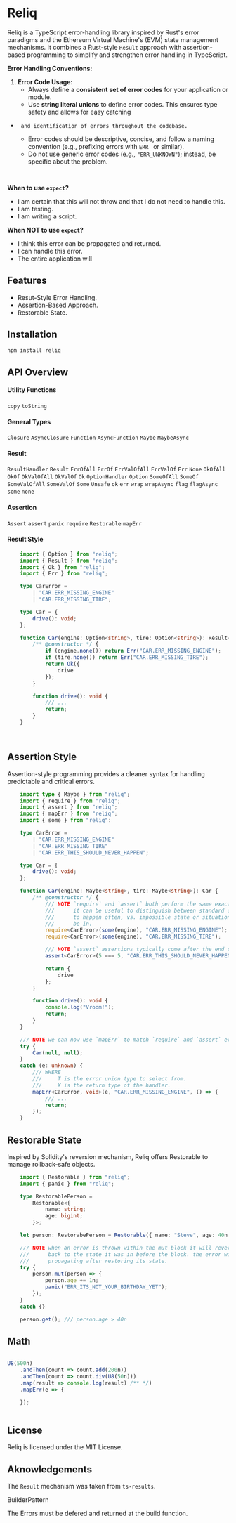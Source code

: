 # Reliq
Reliq is a TypeScript error-handling library inspired by Rust's error paradigms and the Ethereum Virtual Machine's (EVM) state management mechanisms. It combines a Rust-style `Result` approach with assertion-based programming to simplify and strengthen error handling in TypeScript.












**Error Handling Conventions:**
1. **Error Code Usage:**
    - Always define a **consistent set of error codes** for your application or module.
    - Use **string literal unions** to define error codes. This ensures type safety and allows for easy catching 
 *      and identification of errors throughout the codebase.
    - Error codes should be descriptive, concise, and follow a naming convention (e.g., prefixing errors with `ERR_` or similar).
    - Do not use generic error codes (e.g., `"ERR_UNKNOWN"`); instead, be specific about the problem.

    ```ts
        
    ```



**When to use `expect`?**
- I am certain that this will not throw and that I do not need to handle this.
- I am testing.
- I am writing a script.

**When NOT to use `expect`?**
- I think this error can be propagated and returned.
- I can handle this error.
- The entire application will






## Features
- Resut-Style Error Handling.
- Assertion-Based Approach.
- Restorable State.


## Installation
```
npm install reliq
```


## API Overview

#### Utility Functions
`copy`
`toString`

#### General Types
`Closure`
`AsyncClosure`
`Function`
`AsyncFunction`
`Maybe`
`MaybeAsync`

#### Result
`ResultHandler`
`Result`
`ErrOfAll`
`ErrOf`
`ErrValOfAll`
`ErrValOf`
`Err`
`None`
`OkOfAll`
`OkOf`
`OkValOfAll`
`OkValOf`
`Ok`
`OptionHandler`
`Option`
`SomeOfAll`
`SomeOf`
`SomeValOfAll`
`SomeValOf`
`Some`
`Unsafe`
`ok`
`err`
`wrap`
`wrapAsync`
`flag`
`flagAsync`
`some`
`none`

#### Assertion
`Assert`
`assert`
`panic`
`require`
`Restorable`
`mapErr`


#### Result Style

```typescript
    import { Option } from "reliq";
    import { Result } from "reliq";
    import { Ok } from "reliq";
    import { Err } from "reliq";

    type CarError =
        | "CAR.ERR_MISSING_ENGINE"
        | "CAR.ERR_MISSING_TIRE";

    type Car = {
        drive(): void;
    };

    function Car(engine: Option<string>, tire: Option<string>): Result<Car, CarError> {
        /** @constructor */ {
            if (engine.none()) return Err("CAR.ERR_MISSING_ENGINE");
            if (tire.none()) return Err("CAR.ERR_MISSING_TIRE");
            return Ok({
                drive
            });
        }

        function drive(): void {
            /// ...
            return;
        }
    }

    
```


## Assertion Style
Assertion-style programming provides a cleaner syntax for handling predictable and critical errors.

```typescript
    import type { Maybe } from "reliq";
    import { require } from "reliq";
    import { assert } from "reliq";
    import { mapErr } from "reliq";
    import { some } from "reliq":

    type CarError =
        | "CAR.ERR_MISSING_ENGINE"
        | "CAR.ERR_MISSING_TIRE"
        | "CAR.ERR_THIS_SHOULD_NEVER_HAPPEN";

    type Car = {
        drive(): void;
    };

    function Car(engine: Maybe<string>, tire: Maybe<string>): Car {
        /** @constructor */ {
            /// NOTE `require` and `assert` both perform the same exact operation, however,
            ///      it can be useful to distinguish between standard checks that are expected
            ///      to happen often, vs. impossible state or situations your code should never
            ///      be in.
            require<CarError>(some(engine), "CAR.ERR_MISSING_ENGINE");
            require<CarError>(some(engine), "CAR.ERR_MISSING_TIRE");

            /// NOTE `assert` assertions typically come after the end of a block of code.
            assert<CarError>(5 === 5, "CAR.ERR_THIS_SHOULD_NEVER_HAPPEN");

            return {
                drive
            };
        }

        function drive(): void {
            console.log("Vroom!");
            return;
        }
    }

    /// NOTE we can now use `mapErr` to match `require` and `assert` errors.
    try {
        Car(null, null);
    }
    catch (e: unknown) {
        /// WHERE
        ///     T is the error union type to select from.
        ///     X is the return type of the handler.
        mapErr<CarError, void>(e, "CAR.ERR_MISSING_ENGINE", () => {
            /// ...
            return;
        });
    }
```

## Restorable State
Inspired by Solidity's reversion mechanism, Reliq offers Restorable to manage rollback-safe objects.
```typescript
    import { Restorable } from "reliq";
    import { panic } from "reliq";

    type RestorablePerson = 
        Restorable<{
            name: string;
            age: bigint;
        }>;

    let person: RestorabePerson = Restorable({ name: "Steve", age: 40n });

    /// NOTE when an error is thrown within the mut block it will revert the data
    ///      back to the state it was in before the block. the error will keep on
    ///      propagating after restoring its state.
    try {
        person.mut(person => {
            person.age += 1n;
            panic("ERR_ITS_NOT_YOUR_BIRTHDAY_YET");
        });
    }
    catch {}

    person.get(); /// person.age > 40n
```


## Math
```typescript

U8(500n)
    .andThen(count => count.add(200n))
    .andThen(count => count.div(U8(50n)))
    .map(result => console.log(result) /** */)
    .mapErr(e => {

    });



```


## License
Reliq is licensed under the MIT License.


## Aknowledgements
The `Result` mechanism was taken from `ts-results`.






BuilderPattern

The Errors must be defered and returned at the build function.